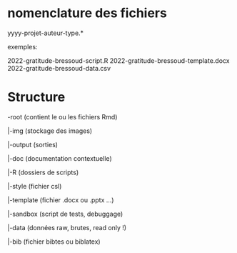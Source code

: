 # nomenclature des fichiers

yyyy-projet-auteur-type.*

exemples:

2022-gratitude-bressoud-script.R
2022-gratitude-bressoud-template.docx
2022-gratitude-bressoud-data.csv

# Structure

-root (contient le ou les fichiers Rmd)

|-img (stockage des images)

|-output (sorties)

|-doc (documentation contextuelle)

|-R (dossiers de scripts)

|-style (fichier csl)

|-template (fichier .docx ou .pptx ...)

|-sandbox (script de tests, debuggage)

|-data (données raw, brutes, read only !)

|-bib (fichier bibtes ou biblatex)


